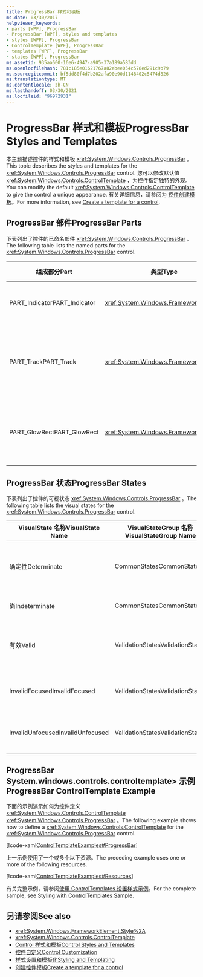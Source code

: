 ```yaml
---
title: ProgressBar 样式和模板
ms.date: 03/30/2017
helpviewer_keywords:
- parts [WPF], ProgressBar
- ProgressBar [WPF], styles and templates
- styles [WPF], ProgressBar
- ControlTemplate [WPF], ProgressBar
- templates [WPF], ProgressBar
- states [WPF], ProgressBar
ms.assetid: 935aa600-16e6-4947-a905-37a189a583dd
ms.openlocfilehash: 781c185e01621767a82ebee054c578ed291c9b79
ms.sourcegitcommit: bf5dd80f4d7b202afa90e90d1148402c5474d826
ms.translationtype: MT
ms.contentlocale: zh-CN
ms.lasthandoff: 03/30/2021
ms.locfileid: "96972931"
---
```

# <a name="progressbar-styles-and-templates"></a><span data-ttu-id="18eed-102">ProgressBar 样式和模板</span><span class="sxs-lookup"><span data-stu-id="18eed-102">ProgressBar Styles and Templates</span></span>
<span data-ttu-id="18eed-103">本主题描述控件的样式和模板 <xref:System.Windows.Controls.ProgressBar> 。</span><span class="sxs-lookup"><span data-stu-id="18eed-103">This topic describes the styles and templates for the <xref:System.Windows.Controls.ProgressBar> control.</span></span> <span data-ttu-id="18eed-104">您可以修改默认值 <xref:System.Windows.Controls.ControlTemplate> ，为控件指定独特的外观。</span><span class="sxs-lookup"><span data-stu-id="18eed-104">You can modify the default <xref:System.Windows.Controls.ControlTemplate> to give the control a unique appearance.</span></span> <span data-ttu-id="18eed-105">有关详细信息，请参阅为 [控件创建模板](/dotnet/desktop-wpf/themes/how-to-create-apply-template)。</span><span class="sxs-lookup"><span data-stu-id="18eed-105">For more information, see [Create a template for a control](/dotnet/desktop-wpf/themes/how-to-create-apply-template).</span></span>  
  
## <a name="progressbar-parts"></a><span data-ttu-id="18eed-106">ProgressBar 部件</span><span class="sxs-lookup"><span data-stu-id="18eed-106">ProgressBar Parts</span></span>  
 <span data-ttu-id="18eed-107">下表列出了控件的已命名部件 <xref:System.Windows.Controls.ProgressBar> 。</span><span class="sxs-lookup"><span data-stu-id="18eed-107">The following table lists the named parts for the <xref:System.Windows.Controls.ProgressBar> control.</span></span>  
  
|<span data-ttu-id="18eed-108">组成部分</span><span class="sxs-lookup"><span data-stu-id="18eed-108">Part</span></span>|<span data-ttu-id="18eed-109">类型</span><span class="sxs-lookup"><span data-stu-id="18eed-109">Type</span></span>|<span data-ttu-id="18eed-110">说明</span><span class="sxs-lookup"><span data-stu-id="18eed-110">Description</span></span>|  
|-|-|-|  
|<span data-ttu-id="18eed-111">PART_Indicator</span><span class="sxs-lookup"><span data-stu-id="18eed-111">PART_Indicator</span></span>|<xref:System.Windows.FrameworkElement>|<span data-ttu-id="18eed-112">指示进度的对象。</span><span class="sxs-lookup"><span data-stu-id="18eed-112">The object that indicates progress.</span></span>|  
|<span data-ttu-id="18eed-113">PART_Track</span><span class="sxs-lookup"><span data-stu-id="18eed-113">PART_Track</span></span>|<xref:System.Windows.FrameworkElement>|<span data-ttu-id="18eed-114">定义进度指示器的路径的对象。</span><span class="sxs-lookup"><span data-stu-id="18eed-114">The object that defines the path of the progress indicator.</span></span>|  
|<span data-ttu-id="18eed-115">PART_GlowRect</span><span class="sxs-lookup"><span data-stu-id="18eed-115">PART_GlowRect</span></span>|<xref:System.Windows.FrameworkElement>|<span data-ttu-id="18eed-116">Embellishes 进度栏的对象。</span><span class="sxs-lookup"><span data-stu-id="18eed-116">An object that embellishes the progress bar.</span></span>|  
  
## <a name="progressbar-states"></a><span data-ttu-id="18eed-117">ProgressBar 状态</span><span class="sxs-lookup"><span data-stu-id="18eed-117">ProgressBar States</span></span>  
 <span data-ttu-id="18eed-118">下表列出了控件的可视状态 <xref:System.Windows.Controls.ProgressBar> 。</span><span class="sxs-lookup"><span data-stu-id="18eed-118">The following table lists the visual states for the <xref:System.Windows.Controls.ProgressBar> control.</span></span>  
  
|<span data-ttu-id="18eed-119">VisualState 名称</span><span class="sxs-lookup"><span data-stu-id="18eed-119">VisualState Name</span></span>|<span data-ttu-id="18eed-120">VisualStateGroup 名称</span><span class="sxs-lookup"><span data-stu-id="18eed-120">VisualStateGroup Name</span></span>|<span data-ttu-id="18eed-121">描述</span><span class="sxs-lookup"><span data-stu-id="18eed-121">Description</span></span>|  
|----------------------|---------------------------|-----------------|  
|<span data-ttu-id="18eed-122">确定性</span><span class="sxs-lookup"><span data-stu-id="18eed-122">Determinate</span></span>|<span data-ttu-id="18eed-123">CommonStates</span><span class="sxs-lookup"><span data-stu-id="18eed-123">CommonStates</span></span>|<span data-ttu-id="18eed-124"><xref:System.Windows.Controls.ProgressBar> 基于属性报告进度 <xref:System.Windows.Controls.Primitives.RangeBase.Value%2A> 。</span><span class="sxs-lookup"><span data-stu-id="18eed-124"><xref:System.Windows.Controls.ProgressBar> reports progress based on the <xref:System.Windows.Controls.Primitives.RangeBase.Value%2A> property.</span></span>|  
|<span data-ttu-id="18eed-125">尚</span><span class="sxs-lookup"><span data-stu-id="18eed-125">Indeterminate</span></span>|<span data-ttu-id="18eed-126">CommonStates</span><span class="sxs-lookup"><span data-stu-id="18eed-126">CommonStates</span></span>|<span data-ttu-id="18eed-127"><xref:System.Windows.Controls.ProgressBar> 使用重复模式报告一般进度。</span><span class="sxs-lookup"><span data-stu-id="18eed-127"><xref:System.Windows.Controls.ProgressBar> reports generic progress with a repeating pattern.</span></span>|  
|<span data-ttu-id="18eed-128">有效</span><span class="sxs-lookup"><span data-stu-id="18eed-128">Valid</span></span>|<span data-ttu-id="18eed-129">ValidationStates</span><span class="sxs-lookup"><span data-stu-id="18eed-129">ValidationStates</span></span>|<span data-ttu-id="18eed-130">控件使用 <xref:System.Windows.Controls.Validation> 类， <xref:System.Windows.Controls.Validation.HasError%2A?displayProperty=nameWithType> 附加属性为 `false` 。</span><span class="sxs-lookup"><span data-stu-id="18eed-130">The control uses the <xref:System.Windows.Controls.Validation> class and the <xref:System.Windows.Controls.Validation.HasError%2A?displayProperty=nameWithType> attached property is `false`.</span></span>|  
|<span data-ttu-id="18eed-131">InvalidFocused</span><span class="sxs-lookup"><span data-stu-id="18eed-131">InvalidFocused</span></span>|<span data-ttu-id="18eed-132">ValidationStates</span><span class="sxs-lookup"><span data-stu-id="18eed-132">ValidationStates</span></span>|<span data-ttu-id="18eed-133"><xref:System.Windows.Controls.Validation.HasError%2A?displayProperty=nameWithType>附加属性是 `true` 控件具有焦点。</span><span class="sxs-lookup"><span data-stu-id="18eed-133">The <xref:System.Windows.Controls.Validation.HasError%2A?displayProperty=nameWithType> attached property is `true` has the control has focus.</span></span>|  
|<span data-ttu-id="18eed-134">InvalidUnfocused</span><span class="sxs-lookup"><span data-stu-id="18eed-134">InvalidUnfocused</span></span>|<span data-ttu-id="18eed-135">ValidationStates</span><span class="sxs-lookup"><span data-stu-id="18eed-135">ValidationStates</span></span>|<span data-ttu-id="18eed-136"><xref:System.Windows.Controls.Validation.HasError%2A?displayProperty=nameWithType>附加属性是 `true` 控件没有焦点。</span><span class="sxs-lookup"><span data-stu-id="18eed-136">The <xref:System.Windows.Controls.Validation.HasError%2A?displayProperty=nameWithType> attached property is `true` has the control does not have focus.</span></span>|  
  
## <a name="progressbar-controltemplate-example"></a><span data-ttu-id="18eed-137">ProgressBar System.windows.controls.controltemplate> 示例</span><span class="sxs-lookup"><span data-stu-id="18eed-137">ProgressBar ControlTemplate Example</span></span>  
 <span data-ttu-id="18eed-138">下面的示例演示如何为控件定义 <xref:System.Windows.Controls.ControlTemplate> <xref:System.Windows.Controls.ProgressBar> 。</span><span class="sxs-lookup"><span data-stu-id="18eed-138">The following example shows how to define a <xref:System.Windows.Controls.ControlTemplate> for the <xref:System.Windows.Controls.ProgressBar> control.</span></span>  
  
 [!code-xaml[ControlTemplateExamples#ProgressBar](~/samples/snippets/csharp/VS_Snippets_Wpf/ControlTemplateExamples/CS/resources/progressbar.xaml#progressbar)]  
  
 <span data-ttu-id="18eed-139">上一示例使用了一个或多个以下资源。</span><span class="sxs-lookup"><span data-stu-id="18eed-139">The preceding example uses one or more of the following resources.</span></span>  
  
 [!code-xaml[ControlTemplateExamples#Resources](~/samples/snippets/csharp/VS_Snippets_Wpf/ControlTemplateExamples/CS/resources/shared.xaml#resources)]  
  
 <span data-ttu-id="18eed-140">有关完整示例，请参阅[使用 ControlTemplates 设置样式示例](https://github.com/Microsoft/WPF-Samples/tree/master/Styles%20&%20Templates/IntroToStylingAndTemplating)。</span><span class="sxs-lookup"><span data-stu-id="18eed-140">For the complete sample, see [Styling with ControlTemplates Sample](https://github.com/Microsoft/WPF-Samples/tree/master/Styles%20&%20Templates/IntroToStylingAndTemplating).</span></span>  
  
## <a name="see-also"></a><span data-ttu-id="18eed-141">另请参阅</span><span class="sxs-lookup"><span data-stu-id="18eed-141">See also</span></span>

- <xref:System.Windows.FrameworkElement.Style%2A>
- <xref:System.Windows.Controls.ControlTemplate>
- [<span data-ttu-id="18eed-142">Control 样式和模板</span><span class="sxs-lookup"><span data-stu-id="18eed-142">Control Styles and Templates</span></span>](control-styles-and-templates.md)
- [<span data-ttu-id="18eed-143">控件自定义</span><span class="sxs-lookup"><span data-stu-id="18eed-143">Control Customization</span></span>](control-customization.md)
- [<span data-ttu-id="18eed-144">样式设置和模板化</span><span class="sxs-lookup"><span data-stu-id="18eed-144">Styling and Templating</span></span>](/dotnet/desktop-wpf/fundamentals/styles-templates-overview)
- [<span data-ttu-id="18eed-145">创建控件模板</span><span class="sxs-lookup"><span data-stu-id="18eed-145">Create a template for a control</span></span>](/dotnet/desktop-wpf/themes/how-to-create-apply-template)
